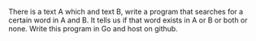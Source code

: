 There is a text A which and text B, write a program that searches for a certain word in A and B. It tells us if that word exists in A or B or both or none. Write this program in Go and host on github. 
